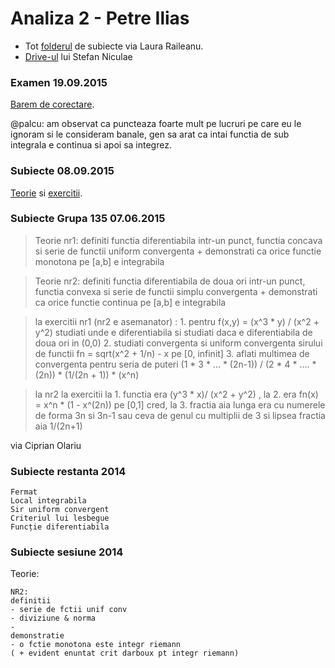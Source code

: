 # Analiza 2 - Petre Ilias

- Tot [folderul](https://www.dropbox.com/sh/77adtx8z6bd1unl/AACX0ZPww_hMLRA5WwvPebZja?dl=0) de subiecte via Laura Raileanu.
- [Drive-ul](https://drive.google.com/drive/u/0/#folders/0BxRj4XfPJFryQWNzaWFtQnNXbVE/0BxRj4XfPJFrybWxTVTk2RVFNSms/0BxRj4XfPJFryY01ialBUQU9jTXM) lui Stefan Niculae

### Examen 19.09.2015

[Barem de corectare](https://goo.gl/photos/bJnPYmdjARrj9kiY8).

@palcu: am observat ca puncteaza foarte mult pe lucruri pe care eu le ignoram si le consideram banale, gen sa arat ca intai functia de sub integrala e continua si apoi sa integrez.

### Subiecte 08.09.2015

[Teorie](https://www.dropbox.com/s/mvtkzhj995kbmxg/analiza2_08_09_2015_1.jpg?dl=0) si [exercitii](https://www.dropbox.com/s/dg80svtw21csp4t/analiza2_08_09_2015_2.jpg?dl=0).

### Subiecte Grupa 135 07.06.2015

> Teorie nr1: definiti functia diferentiabila intr-un punct, functia concava si serie de functii uniform convergenta + demonstrati ca orice functie monotona pe [a,b] e integrabila

> Teorie nr2: definiti functia diferentiabila de doua ori intr-un punct, functia convexa si serie de functii simplu convergenta + demonstrati ca orice functie continua pe [a,b] e integrabila

> la exercitii nr1 (nr2 e asemanator) : 1. pentru f(x,y) = (x^3 * y) / (x^2 + y^2) studiati unde e diferentiabila si studiati daca e diferentiabila de doua ori in (0,0)  2. studiati convergenta si uniform convergenta sirului de functii fn = sqrt(x^2 + 1/n) - x pe [0, infinit]  3. aflati multimea de convergenta pentru seria de puteri (1 * 3 * ... * (2n-1)) / (2 * 4 * .... * (2n))  * (1/(2n + 1)) * (x^n)

> la nr2 la exercitii la 1. functia era (y^3 * x)/ (x^2 + y^2) , la 2. era fn(x) = x^n * (1 - x^(2n)) pe [0,1] cred, la 3. fractia aia lunga era cu numerele de forma 3n si 3n-1 sau ceva de genul cu multiplii de 3 si lipsea fractia aia 1/(2n+1)

via Ciprian Olariu

### Subiecte restanta 2014

```
Fermat 
Local integrabila 
Sir uniform convergent 
Criteriul lui lesbegue 
Funcție diferentiabila
```

### Subiecte sesiune 2014

Teorie:

```
NR2:
definitii
- serie de fctii unif conv
- diviziune & norma
-
demonstratie
- o fctie monotona este integr riemann
( + evident enuntat crit darboux pt integr riemann)
```
